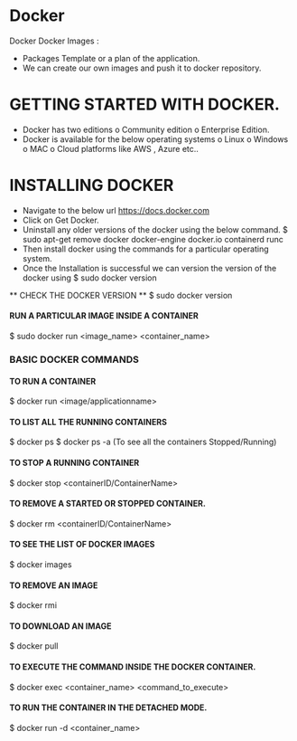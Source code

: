 # Docker
Docker
Docker Images : 
-	Packages Template or a plan of the application. 
-	We can create our own images and push it to docker repository. 

# GETTING STARTED WITH DOCKER. 
-	Docker has two editions
o	Community edition
o	Enterprise Edition. 
-	Docker is available for the below operating systems 
o	Linux
o	Windows
o	MAC
o	Cloud platforms like AWS , Azure etc..

# INSTALLING DOCKER
-	Navigate to the below url 
https://docs.docker.com
-	Click on Get Docker. 
-	Uninstall any older versions of the docker using the below command. 
$ sudo apt-get remove docker docker-engine docker.io containerd runc
-	Then install docker using the commands for a particular operating system. 
-	Once the Installation is successful we can version the version of the docker using 
$ sudo docker version


** CHECK THE DOCKER VERSION **
$ sudo docker version

#### RUN A PARTICULAR IMAGE INSIDE A CONTAINER
$ sudo docker run <image_name> <container_name>

### BASIC DOCKER COMMANDS
#### TO RUN A CONTAINER
$ docker run <image/applicationname>

#### TO LIST ALL THE RUNNING CONTAINERS
$ docker ps
$ docker ps -a (To see all the containers Stopped/Running)

#### TO STOP A RUNNING CONTAINER
$ docker stop <containerID/ContainerName>

#### TO REMOVE A STARTED OR STOPPED CONTAINER.  
$ docker rm <containerID/ContainerName>

#### TO SEE THE LIST OF DOCKER IMAGES
$ docker images

#### TO REMOVE AN IMAGE
$ docker rmi <imagename>

#### TO DOWNLOAD AN IMAGE
$ docker pull <imagename>

#### TO EXECUTE THE COMMAND INSIDE THE DOCKER CONTAINER. 
$ docker exec <container_name> <command_to_execute>

#### TO RUN THE CONTAINER IN THE DETACHED MODE. 
$ docker run -d <container_name>
